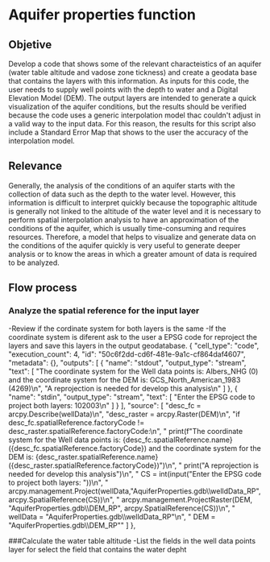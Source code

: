 # Aquifer properties function
## Objetive
Develop a code that shows some of the relevant characteistics of an aquifer (water table altitude and vadose zone tickness) and create a geodata base that contains the layers with this information. As inputs for this code, the user needs to supply well points with the depth to water and a Digital Elevation Model (DEM). The output layers are intended to generate a quick visualization of the aquifer conditions, but the results should be verified because the code uses a generic interpolation model thac couldn't adjust in a valid way to the input data. For this reason, the results for this script also include a Standard Error Map that shows to the user the accuracy of the interpolation model.
## Relevance
Generally, the analysis of the conditions of an aquifer starts with the collection of data such as the depth to the water level. However, this information is difficult to interpret quickly because the topographic altitude is generally not linked to the altitude of the water level and it is necessary to perform spatial interpolation analysis to have an approximation of the conditions of the aquifer, which is usually time-consuming and requires resources. Therefore, a model that helps to visualize and generate data on the conditions of the aquifer quickly is very useful to generate deeper analysis or to know the areas in which a greater amount of data is required to be analyzed.
## Flow process
### Analyze the spatial reference for the input layer
  -Review if the cordinate system for both layers is the same
    -If the coordinate system is diferent ask to the user a EPSG code for reproject the layers and save this layers in the output geodatabase.
{
 "cell_type": "code",
 "execution_count": 4,
 "id": "50c6f2dd-cd6f-481e-9a1c-cf864daf4607",
 "metadata": {},
 "outputs": [
  {
   "name": "stdout",
   "output_type": "stream",
   "text": [
    "The coordinate system for the Well data points is: Albers_NHG (0) and the coordinate system for the DEM is: GCS_North_American_1983 (4269)\n",
    "A reprojection is needed for develop this analysis\n"
   ]
  },
  {
   "name": "stdin",
   "output_type": "stream",
   "text": [
    "Enter the EPSG code to project both layers:  102003\n"
   ]
  }
 ],
 "source": [
  "desc_fc = arcpy.Describe(wellData)\n",
  "desc_raster = arcpy.Raster(DEM)\n",
  "if desc_fc.spatialReference.factoryCode != desc_raster.spatialReference.factoryCode:\n",
  "    print(f\"The coordinate system for the Well data points is: {desc_fc.spatialReference.name} ({desc_fc.spatialReference.factoryCode}) and the coordinate system for the DEM is: {desc_raster.spatialReference.name} ({desc_raster.spatialReference.factoryCode})\")\n",
  "    print(\"A reprojection is needed for develop this analysis\")\n",
  "    CS = int(input(\"Enter the EPSG code to project both layers: \"))\n",
  "    arcpy.management.Project(wellData,\"AquiferProperties.gdb\\\\welldData_RP\",arcpy.SpatialReference(CS))\n",
  "    arcpy.management.ProjectRaster(DEM, \"AquiferProperties.gdb\\\\DEM_RP\", arcpy.SpatialReference(CS))\n",
  "    wellData = \"AquiferProperties.gdb\\\\welldData_RP\"\n",
  "    DEM = \"AquiferProperties.gdb\\\\DEM_RP\""
 ]
},

###Calculate the water table altitude
  -List the fields in the well data points layer for select the field that contains the water depht
  

